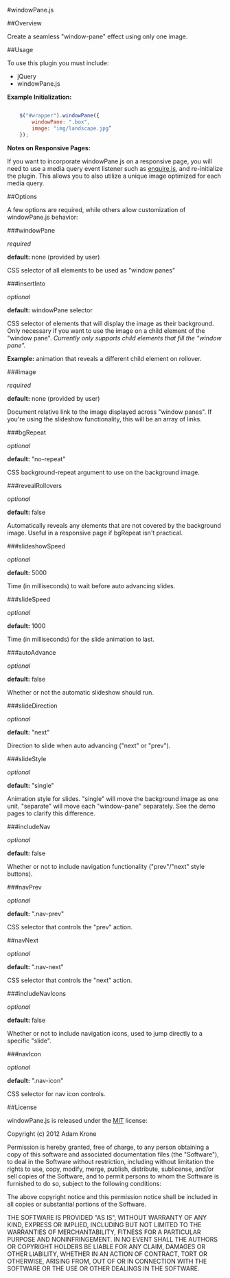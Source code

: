 #windowPane.js

##Overview

Create a seamless "window-pane" effect using only one image.

##Usage

To use this plugin you must include:

- jQuery
- windowPane.js

**Example Initialization:**

```javascript

	$("#wrapper").windowPane({
		windowPane: ".box",
		image: "img/landscape.jpg”
	});

```

**Notes on Responsive Pages:**

If you want to incorporate windowPane.js on a responsive page, you will need to use a media query event listener such as [enquire.js](http://wickynilliams.github.com/enquire.js/), and re-initialize the plugin. This allows you to also utilize a unique image optimized for each media query.

##Options

A few options are required, while others allow customization of windowPane.js behavior:

###windowPane

_required_

**default:** none (provided by user)

CSS selector of all elements to be used as "window panes"

###insertInto

_optional_

**default:** windowPane selector

CSS selector of elements that will display the image as their background. Only necessary if you want to use the image on a child element of the "window pane". _Currently only supports child elements that fill the "window pane"._

**Example:** animation that reveals a different child element on rollover.

###image

_required_

**default:** none (provided by user)

Document relative link to the image displayed across "window panes". If you're using the slideshow functionality, this will be an array of links.

###bgRepeat

_optional_

**default:** "no-repeat"

CSS background-repeat argument to use on the background image.

###revealRollovers

_optional_

**default:** false

Automatically reveals any elements that are not covered by the background image. Useful in a responsive page if bgRepeat isn't practical.

###slideshowSpeed

_optional_

**default:** 5000

Time (in milliseconds) to wait before auto advancing slides.

###slideSpeed

_optional_

**default:** 1000

Time (in milliseconds) for the slide animation to last.

###autoAdvance

_optional_

**default:** false

Whether or not the automatic slideshow should run.

###slideDirection

_optional_

**default:** "next"

Direction to slide when auto advancing ("next" or "prev").

###slideStyle

_optional_

**default:** "single"

Animation style for slides. "single" will move the background image as one unit. "separate" will move each "window-pane" separately. See the demo pages to clarify this difference.

###includeNav

_optional_

**default:** false

Whether or not to include navigation functionality ("prev"/"next" style buttons).

###navPrev

_optional_

**default:** ".nav-prev"

CSS selector that controls the "prev" action.

##navNext

_optional_

**default:** ".nav-next"

CSS selector that controls the "next" action.

###includeNavIcons

_optional_

**default:** false

Whether or not to include navigation icons, used to jump directly to a specific "slide".

###navIcon

_optional_

**default:** ".nav-icon"

CSS selector for nav icon controls.

##License

windowPane.js is released under the [MIT](http://opensource.org/licenses/mit-license.php) license:

Copyright (c) 2012 Adam Krone

Permission is hereby granted, free of charge, to any person obtaining a copy of this software and associated documentation files (the "Software"), to deal in the Software without restriction, including without limitation the rights to use, copy, modify, merge, publish, distribute, sublicense, and/or sell copies of the Software, and to permit persons to whom the Software is furnished to do so, subject to the following conditions:

The above copyright notice and this permission notice shall be included in all copies or substantial portions of the Software.

THE SOFTWARE IS PROVIDED "AS IS", WITHOUT WARRANTY OF ANY KIND, EXPRESS OR IMPLIED, INCLUDING BUT NOT LIMITED TO THE WARRANTIES OF MERCHANTABILITY, FITNESS FOR A PARTICULAR PURPOSE AND NONINFRINGEMENT. IN NO EVENT SHALL THE AUTHORS OR COPYRIGHT HOLDERS BE LIABLE FOR ANY CLAIM, DAMAGES OR OTHER LIABILITY, WHETHER IN AN ACTION OF CONTRACT, TORT OR OTHERWISE, ARISING FROM, OUT OF OR IN CONNECTION WITH THE SOFTWARE OR THE USE OR OTHER DEALINGS IN THE SOFTWARE.